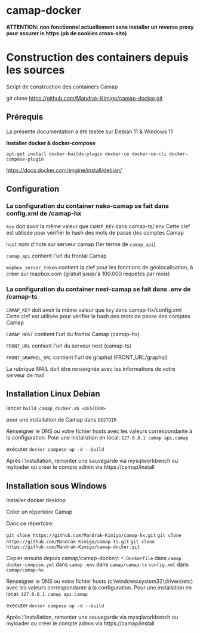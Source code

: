 # camap-docker

__ATTENTION: non fonctionnel actuellement sans installer un reverse proxy pour assurer le https (pb de cookies cross-site)__

# Construction des containers depuis les sources

Script de construction des containers Camap

git clone https://github.com/Mandrak-Kimigo/camap-docker.git

## Prérequis

La présente documentation a été testée sur Debian 11 & Windows 11

**Installer docker & docker-compose**

```apt-get install docker-buildx-plugin docker-ce docker-ce-cli docker-compose-plugin```

https://docs.docker.com/engine/install/debian/

## Configuration

### La configuration du container neko-camap se fait dans __config.xml__ de <DESTDIR>/camap-hx

```key``` doit avoir la même valeur que ```CAMAP_KEY``` dans camap-ts/.env
Cette clef est utilisée pour vérifier le hash des mots de passe des comptes Camap

```host``` nom d'hote sur serveur camap (1er terme de ```camap_api```)

```camap_api``` contient l'url du frontal Camap

```mapbox_server_token``` contient la clef pour les fonctions de géolocalisation, à créer sur mapbox.com (gratuit jusqu'à 100.000 requetes par mois)

### La configuration du container nest-camap se fait dans __.env__ de <DESTDIR>/camap-ts

```CAMAP_KEY``` doit avoir la même valeur que ```key``` dans camap-hx/config.xml
Cette clef est utilisée pour vérifier le hash des mots de passe des comptes Camap

```CAMAP_HOST``` contient l'url du frontal Camap (camap-hx)

```FRONT_URL``` contient l'url du serveur nest (camap-ts)

```FRONT_GRAPHQL_URL``` contient l'url de graphql (FRONT_URL/graphql)

La rubrique _MAIL_ doit être renseignée avec les informations de votre serveur de mail

## Installation Linux Debian

lancer
`build_camap_docker.sh <DESTDIR>`

pour une installation de Camap dans ```DESTDIR```

Renseigner le DNS ou votre fichier hosts avec les valeurs correspondante à la configuration.
Pour une installation en local:
```127.0.0.1 camap api.camap```

exécuter ```docker compose up -d --build```

Après l'installation, remonter une sauvegarde via mysqlworkbench ou myloader ou créer le compte admin via https://camap/install

## Installation sous Windows

Installer docker desktop

Créer un répertoire Camap

Dans ce répertoire:

```git clone https://github.com/Mandrak-Kimigo/camap-hx.git```
```git clone https://github.com/Mandrak-Kimigo/camap-ts.git```
```git clone https://github.com/Mandrak-Kimigo/camap-docker.git```

Copier ensuite depuis camap/camap-docker/:
```*.Dockerfile``` dans ```camap```
```docker-compose.yml``` dans ```camap```
```.env``` dans ```camap/camap-ts```
```config.xml``` dans ```camap/camap-hx```

Renseigner le DNS ou votre fichier hosts (c:\windows\system32\drivers\etc) avec les valeurs correspondante à la configuration.
Pour une installation en local:
```127.0.0.1 camap api.camap```

exécuter ```docker compose up -d --build```

Après l'installation, remonter une sauvegarde via mysqlworkbench ou myloader ou créer le compte admin via https://camap/install

